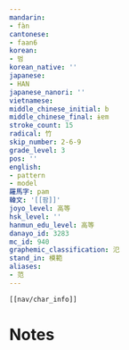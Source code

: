 ```yaml
---
mandarin:
- fàn
cantonese:
- faan6
korean:
- 범
korean_native: ''
japanese:
- HAN
japanese_nanori: ''
vietnamese:
middle_chinese_initial: b
middle_chinese_final: ɨɐm
stroke_count: 15
radical: 竹
skip_number: 2-6-9
grade_level: 3
pos: ''
english:
- pattern
- model
羅馬字: pam
韓文: '[[팜]]'
joyo_level: 高等
hsk_level: ''
hanmun_edu_level: 高等
danayo_id: 3283
mc_id: 940
graphemic_classification: 氾
stand_in: 模範
aliases:
- 范
---
```

```meta-bind-embed
[[nav/char_info]]
```

# Notes
